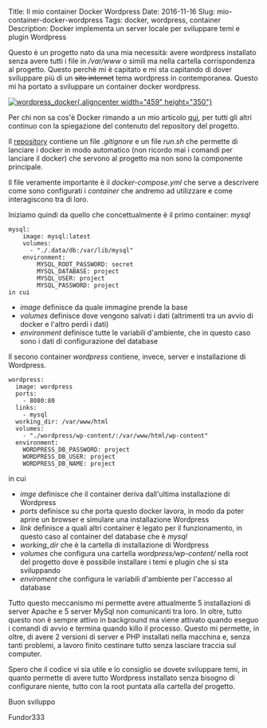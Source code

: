 Title: Il mio container Docker Wordpress
Date: 2016-11-16
Slug: mio-container-docker-wordpress
Tags: docker, wordpress, container
Description: Docker implementa un server locale per sviluppare temi e plugin Wordpress

Questo è un progetto nato da una mia necessità: avere wordpress
installato senza avere tutti i file in */var/www* o simili ma nella
cartella corrispondenza al progetto. Questo perchè mi è capitato e mi
sta capitando di dover sviluppare più di un ~~sito internet~~ tema
wordpress in contemporanea. Questo mi ha portato a sviluppare un
container docker wordpress.

<!--more-->

[![wordpress\_docker](http://www.fundor333.com/wp-content/uploads/2016/11/Wordpress_Docker.png){.aligncenter
width="459"
height="350"}](https://github.com/fundor333/Wordpress-Docker)

Per chi non sa cos'è Docker rimando a un mio articolo
[qui](http://www.fundor333.com/docker-la-balena-con-i-container/), per
tutti gli altri continuo con la spiegazione del contenuto del repository
del progetto.

Il [repository](https://github.com/fundor333/Wordpress-Docker) contiene
un file *.gitignore* e un file *run.sh* che permette di lanciare i
docker in modo automatico (non ricordo mai i comandi per lanciare il
docker) che servono al progetto ma non sono la componente principale.

Il file veramente importante è il *docker-compose.yml* che serve a
descrivere come sono configurati i *container* che andremo ad utilizzare
e come interagiscono tra di loro.

Iniziamo quindi da quello che concettualmente è il primo container:
*mysql*

    mysql:
        image: mysql:latest
        volumes:
          - "./.data/db:/var/lib/mysql"
        environment:
            MYSQL_ROOT_PASSWORD: secret
            MYSQL_DATABASE: project
            MYSQL_USER: project
            MYSQL_PASSWORD: project
    in cui

-   *image* definisce da quale immagine prende la base
-   *volumes* definisce dove vengono salvati i dati (altrimenti tra un
    avvio di docker e l'altro perdi i dati)
-   *environment* definisce tutte le variabili d'ambiente, che in questo
    caso sono i dati di configurazione del database

Il secono container *wordpress* contiene, invece, server e installazione
di Wordpress.

    wordpress:
      image: wordpress
      ports:
        - 8080:80
      links:
        - mysql
      working_dir: /var/www/html
      volumes:
        - "./wordpress/wp-content/:/var/www/html/wp-content"
      environment:
        WORDPRESS_DB_PASSWORD: project
        WORDPRESS_DB_USER: project
        WORDPRESS_DB_NAME: project

in cui

-   *imge* definisce che il container deriva dall'ultima installazione
    di Wordpress
-   *ports* definisce su che porta questo docker lavora, in modo da
    poter aprire un browser e simulare una installazione Wordpress
-   *link* definisce a quali altri container è legato per il
    funzionamento, in questo caso al container del database che è
    *mysql*
-   *working\_dir* che è la cartella di installazione di Wordpress
-   *volumes* che configura una cartella *wordpress/wp-content/* nella
    root del progetto dove è possibile installare i temi e plugin che si
    sta sviluppando
-   *enviroment* che configura le variabili d'ambiente per l'accesso al
    database

Tutto questo meccanismo mi permette avere attualmente 5 installazioni di
server Apache e 5 server MySql non comunicanti tra loro. In oltre, tutto
questo non è sempre attivo in background ma viene attivato quando eseguo
i comandi di avvio e termina quando killo il processo. Questo mi
permette, in oltre, di avere 2 versioni di server e PHP installati nella
macchina e, senza tanti problemi, a lavoro finito cestinare tutto senza
lasciare traccia sul computer.

Spero che il codice vi sia utile e lo consiglio se dovete sviluppare
temi, in quanto permette di avere tutto Wordpress installato senza
bisogno di configurare niente, tutto con la root puntata alla cartella
del progetto.

Buon sviluppo

Fundor333
